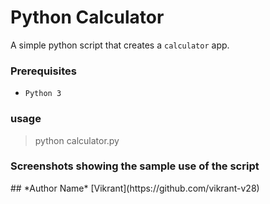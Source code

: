 # Python Calculator
A simple python script that creates a `calculator` app.
### Prerequisites
- `Python 3`
### usage
> python calculator.py
### Screenshots showing the sample use of the script
<p align="center">
  
</p>
## *Author Name*
[Vikrant](https://github.com/vikrant-v28)
